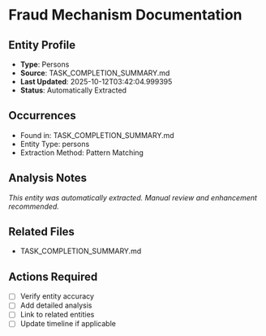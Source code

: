 # Fraud Mechanism Documentation

## Entity Profile
- **Type**: Persons
- **Source**: TASK_COMPLETION_SUMMARY.md
- **Last Updated**: 2025-10-12T03:42:04.999395
- **Status**: Automatically Extracted

## Occurrences
- Found in: TASK_COMPLETION_SUMMARY.md
- Entity Type: persons
- Extraction Method: Pattern Matching

## Analysis Notes
*This entity was automatically extracted. Manual review and enhancement recommended.*

## Related Files
- TASK_COMPLETION_SUMMARY.md

## Actions Required
- [ ] Verify entity accuracy
- [ ] Add detailed analysis
- [ ] Link to related entities
- [ ] Update timeline if applicable
